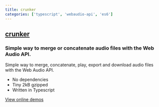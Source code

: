 ```yaml
---
title: crunker
categories: ['typescript', 'webaudio-api', 'es6']
---
```

## [crunker](https://github.com/jaggad/crunker)

### Simple way to merge or concatenate audio files with the Web Audio API. 


Simple way to merge, concatenate, play, export and download audio files with the Web Audio API.

- No dependencies
- Tiny 2kB gzipped
- Written in Typescript

[View online demos](https://jaggad.github.io/crunker/examples/)
